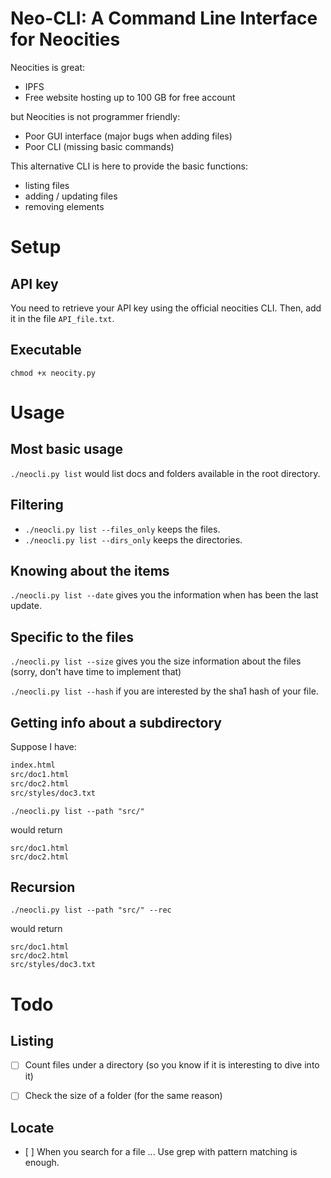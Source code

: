# Neo-CLI: A Command Line Interface for Neocities

Neocities is great:

- IPFS
- Free website hosting up to 100 GB for free account

but Neocities is not programmer friendly:

- Poor GUI interface (major bugs when adding files)
- Poor CLI (missing basic commands)

This alternative CLI is here to provide the basic functions:

- listing files 
- adding / updating files
- removing elements

# Setup 

## API key 

You need to retrieve your API key using the official neocities CLI.
Then, add it in the file `API_file.txt`.

## Executable

`chmod +x neocity.py`


# Usage 


## Most basic usage

`./neocli.py list` would list docs and folders available in the root directory.


## Filtering 

- `./neocli.py list --files_only` keeps the files.
- `./neocli.py list --dirs_only` keeps the directories.

## Knowing about the items


`./neocli.py list --date` gives you the information when has been the last update.

## Specific to the files


`./neocli.py list --size` gives you the size information about the files (sorry, don't have time to implement that)


`./neocli.py list --hash` if you are interested by the sha1 hash of your file.


## Getting info about a subdirectory

Suppose I have:

```bash
index.html
src/doc1.html
src/doc2.html
src/styles/doc3.txt

```


`./neocli.py list --path "src/"`

would return

```
src/doc1.html
src/doc2.html
``` 

## Recursion

`./neocli.py list --path "src/" --rec`

would return 

```
src/doc1.html
src/doc2.html
src/styles/doc3.txt
``` 


# Todo 

## Listing

- [ ] Count files under a directory (so you know if it is interesting to dive into it)
- [ ] Check the size of a folder (for the same reason)


## Locate 

- [ ] When you search for a file ... Use grep with pattern matching is enough.




